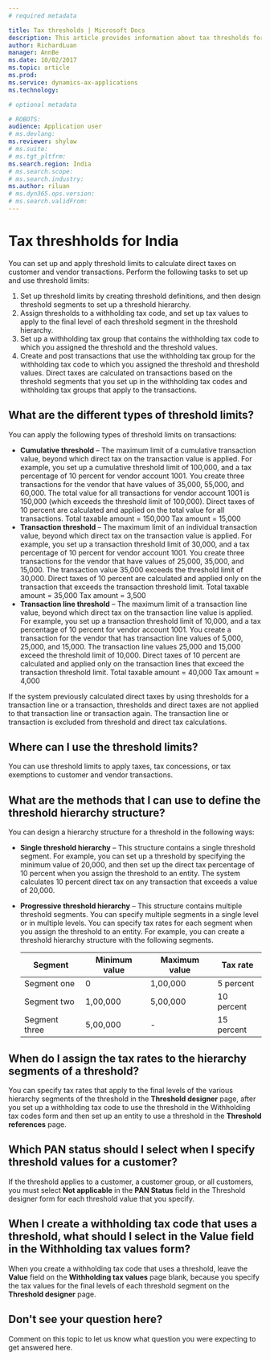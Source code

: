 ```yaml
---
# required metadata

title: Tax thresholds | Microsoft Docs
description: This article provides information about tax thresholds for India.
author: RichardLuan
manager: AnnBe
ms.date: 10/02/2017
ms.topic: article
ms.prod: 
ms.service: dynamics-ax-applications
ms.technology: 

# optional metadata

# ROBOTS: 
audience: Application user
# ms.devlang: 
ms.reviewer: shylaw
# ms.suite: 
# ms.tgt_pltfrm: 
ms.search.region: India
# ms.search.scope: 
# ms.search.industry: 
ms.author: riluan
# ms.dyn365.ops.version: 
# ms.search.validFrom:
---
```


# Tax threshholds for India

You can set up and apply threshold limits to calculate direct taxes on customer and vendor transactions. Perform the following tasks to set up and use threshold limits:
1.  Set up threshold limits by creating threshold definitions, and then design threshold segments to set up a threshold hierarchy.
2.  Assign thresholds to a withholding tax code, and set up tax values to apply to the final level of each threshold segment in the threshold hierarchy.
3.  Set up a withholding tax group that contains the withholding tax code to which you assigned the threshold and the threshold values.
4.  Create and post transactions that use the withholding tax group for the withholding tax code to which you assigned the threshold and threshold values. Direct taxes are calculated on transactions based on the threshold segments that you set up in the withholding tax codes and withholding tax groups that apply to the transactions.

## What are the different types of threshold limits?
You can apply the following types of threshold limits on transactions:
-   **Cumulative threshold** – The maximum limit of a cumulative transaction value, beyond which direct tax on the transaction value is applied. For example, you set up a cumulative threshold limit of 100,000, and a tax percentage of 10 percent for vendor account 1001. You create three transactions for the vendor that have values of 35,000, 55,000, and 60,000. The total value for all transactions for vendor account 1001 is 150,000 (which exceeds the threshold limit of 100,000). Direct taxes of 10 percent are calculated and applied on the total value for all transactions. Total taxable amount = 150,000 Tax amount = 15,000
-   **Transaction threshold** – The maximum limit of an individual transaction value, beyond which direct tax on the transaction value is applied. For example, you set up a transaction threshold limit of 30,000, and a tax percentage of 10 percent for vendor account 1001. You create three transactions for the vendor that have values of 25,000, 35,000, and 15,000. The transaction value 35,000 exceeds the threshold limit of 30,000. Direct taxes of 10 percent are calculated and applied only on the transaction that exceeds the transaction threshold limit. Total taxable amount = 35,000 Tax amount = 3,500
-   **Transaction line threshold** – The maximum limit of a transaction line value, beyond which direct tax on the transaction line value is applied. For example, you set up a transaction threshold limit of 10,000, and a tax percentage of 10 percent for vendor account 1001. You create a transaction for the vendor that has transaction line values of 5,000, 25,000, and 15,000. The transaction line values 25,000 and 15,000 exceed the threshold limit of 10,000. Direct taxes of 10 percent are calculated and applied only on the transaction lines that exceed the transaction threshold limit. Total taxable amount = 40,000 Tax amount = 4,000

If the system previously calculated direct taxes by using thresholds for a transaction line or a transaction, thresholds and direct taxes are not applied to that transaction line or transaction again. The transaction line or transaction is excluded from threshold and direct tax calculations.

## Where can I use the threshold limits?
You can use threshold limits to apply taxes, tax concessions, or tax exemptions to customer and vendor transactions.

## What are the methods that I can use to define the threshold hierarchy structure?
You can design a hierarchy structure for a threshold in the following ways:
-   **Single threshold hierarchy** – This structure contains a single threshold segment. For example, you can set up a threshold by specifying the minimum value of 20,000, and then set up the direct tax percentage of 10 percent when you assign the threshold to an entity. The system calculates 10 percent direct tax on any transaction that exceeds a value of 20,000.
-   **Progressive threshold hierarchy** – This structure contains multiple threshold segments. You can specify multiple segments in a single level or in multiple levels. You can specify tax rates for each segment when you assign the threshold to an entity. For example, you can create a threshold hierarchy structure with the following segments.

    | Segment       | Minimum value | Maximum value | Tax rate   |
    |---------------|---------------|---------------|------------|
    | Segment one   | 0             | 1,00,000      | 5 percent  |
    | Segment two   | 1,00,000      | 5,00,000      | 10 percent |
    | Segment three | 5,00,000      | -             | 15 percent |

## When do I assign the tax rates to the hierarchy segments of a threshold?
You can specify tax rates that apply to the final levels of the various hierarchy segments of the threshold in the **Threshold designer** page, after you set up a withholding tax code to use the threshold in the Withholding tax codes form and then set up an entity to use a threshold in the **Threshold references** page.

## Which PAN status should I select when I specify threshold values for a customer?
If the threshold applies to a customer, a customer group, or all customers, you must select **Not applicable** in the **PAN Status** field in the Threshold designer form for each threshold value that you specify.

## When I create a withholding tax code that uses a threshold, what should I select in the Value field in the Withholding tax values form?
When you create a withholding tax code that uses a threshold, leave the **Value** field on the **Withholding tax values** page blank, because you specify the tax values for the final levels of each threshold segment on the **Threshold designer** page.

## Don't see your question here?
Comment on this topic to let us know what question you were expecting to get answered here.
